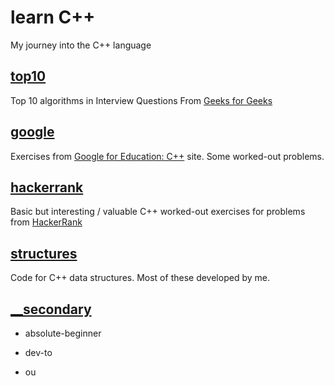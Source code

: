 # learn C++

My journey into the C++ language

## [top10](https://github.com/andrewrgarcia/learn-cpp/tree/main/top10)

Top 10 algorithms in Interview Questions
From [Geeks for Geeks](https://www.geeksforgeeks.org/top-10-algorithms-in-interview-questions/)

## [google](https://github.com/andrewrgarcia/learn-cpp/tree/main/google)

Exercises from [Google for Education: C++](https://developers.google.com/edu/c++) site. Some worked-out problems.

## [hackerrank](https://github.com/andrewrgarcia/learn-cpp/tree/main/hackerrank)

Basic but interesting / valuable C++ worked-out exercises for problems from [HackerRank](https://www.hackerrank.com/)

## [structures](https://github.com/andrewrgarcia/learn-cpp/tree/main/structures)

Code for C++ data structures. Most of these developed by me.

## [\_\_secondary](https://github.com/andrewrgarcia/learn-cpp/tree/main/__secondary)

- absolute-beginner

- dev-to

- ou
